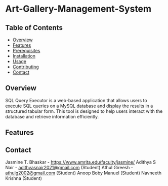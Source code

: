 # Art-Gallery-Management-System

## Table of Contents

- [Overview](#overview)
- [Features](#features)
- [Prerequisites](#prerequisites)
- [Installation](#installation)
- [Usage](#usage)
- [Contributing](#contributing)
- [Contact](#contact)

## Overview

SQL Query Executor is a web-based application that allows users to execute SQL queries on a MySQL database and display the results in a structured tabular form. This tool is designed to help users interact with the database and retrieve information efficiently.

## Features

## Contact

Jasmine T. Bhaskar - https://www.amrita.edu/faculty/jasmine/ 
Adithya S Nair - adithyasnair2021@gmail.com (Student)
Athul Gireesh - athulg2002@gmail.com (Student)
Anoop Boby Manuel (Student)
Navneeth Krishna (Student)
